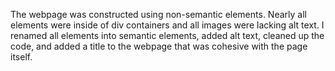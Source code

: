 The webpage was constructed using non-semantic elements. Nearly all elements were inside of div containers and all images were lacking alt text. I renamed all elements into semantic elements, added alt text, cleaned up the code, and added a title to the webpage that was cohesive with the page itself.